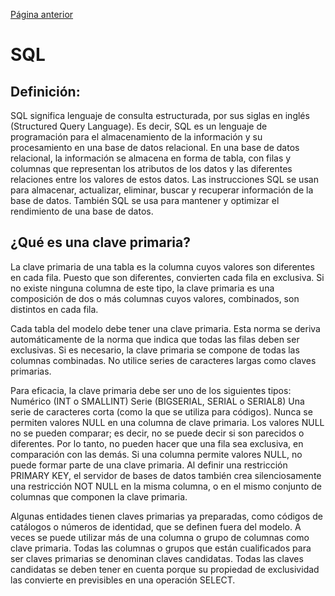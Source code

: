 [Página anterior](README.md)
# SQL

## Definición: 

SQL significa lenguaje de consulta estructurada, por sus siglas en inglés (Structured Query Language). Es decir, SQL es un lenguaje de programación para el almacenamiento de la información y 
su procesamiento en una base de datos relacional. En una base de datos relacional, la información se almacena en forma de tabla, con filas y columnas que representan los atributos de los 
datos y las diferentes relaciones entre los valores de estos datos. Las instrucciones SQL se usan para almacenar, actualizar, eliminar, buscar y recuperar información de la base de datos.
También SQL se usa para mantener y optimizar el rendimiento de una base de datos.

## ¿Qué es una clave primaria?

La clave primaria de una tabla es la columna cuyos valores son diferentes en cada fila. Puesto que son diferentes, convierten cada fila en exclusiva. Si no existe ninguna columna de este tipo,
la clave primaria es una composición de dos o más columnas cuyos valores, combinados, son distintos en cada fila. 

Cada tabla del modelo debe tener una clave primaria. Esta norma se deriva automáticamente de la norma que indica que todas las filas deben ser exclusivas. Si es necesario, la clave primaria 
se compone de todas las columnas combinadas. No utilice series de caracteres largas como claves primarias.

Para eficacia, la clave primaria debe ser uno de los siguientes tipos:
Numérico (INT o SMALLINT)
Serie (BIGSERIAL, SERIAL o SERIAL8)
Una serie de caracteres corta (como la que se utiliza para códigos).
Nunca se permiten valores NULL en una columna de clave primaria. Los valores NULL no se pueden comparar; es decir, no se puede decir si son parecidos o diferentes. Por lo tanto, no pueden 
hacer que una fila sea exclusiva, en comparación con las demás. Si una columna permite valores NULL, no puede formar parte de una clave primaria. Al definir una restricción PRIMARY KEY, el 
servidor de bases de datos también crea silenciosamente una restricción NOT NULL en la misma columna, o en el mismo conjunto de columnas que componen la clave primaria.

Algunas entidades tienen claves primarias ya preparadas, como códigos de catálogos o números de identidad, que se definen fuera del modelo. A veces se puede utilizar más de una columna o 
grupo de columnas como clave primaria. Todas las columnas o grupos que están cualificados para ser claves primarias se denominan claves candidatas. Todas las claves candidatas se deben tener
en cuenta porque su propiedad de exclusividad las convierte en previsibles en una operación SELECT.





